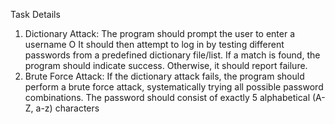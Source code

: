 Task Details
1. Dictionary Attack:
The program should prompt the user to enter a username
O
It should then attempt to log in by testing different passwords from a predefined
dictionary file/list.
If a match is found, the program should indicate success. Otherwise, it should report
failure.
2. Brute Force Attack:
If the dictionary attack fails, the program should perform a brute force attack,
systematically trying all possible password combinations.
The password should consist of exactly 5 alphabetical (A-Z, a-z) characters
